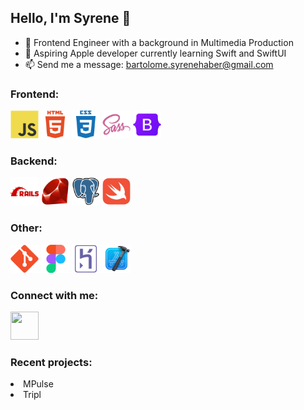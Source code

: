 ### <h2>Hello, I'm Syrene 👋</h2>

- 🎨 Frontend Engineer with a background in Multimedia Production
- 🌱 Aspiring Apple developer currently learning Swift and SwiftUI
- 📫 Send me a message: bartolome.syrenehaber@gmail.com

<h3>Frontend:</h3>
<div class="inline">
<img src = "https://raw.githubusercontent.com/devicons/devicon/master/icons/javascript/javascript-original.svg" width="45" height="45" /> 
<img src = "https://raw.githubusercontent.com/devicons/devicon/master/icons/html5/html5-plain-wordmark.svg" width="45" height="45" />
<img src = "https://raw.githubusercontent.com/devicons/devicon/master/icons/css3/css3-plain-wordmark.svg" width="45" height="45" />
<img src = "https://raw.githubusercontent.com/devicons/devicon/master/icons/sass/sass-original.svg" width="45" height="45" />
<img src = "https://raw.githubusercontent.com/devicons/devicon/master/icons/bootstrap/bootstrap-original.svg" width="45" height="45" />

<h3>Backend:</h3>
<img src = "https://raw.githubusercontent.com/devicons/devicon/master/icons/rails/rails-plain-wordmark.svg" width="45" height="45" />
<img src = "https://raw.githubusercontent.com/devicons/devicon/master/icons/ruby/ruby-original.svg" width="45" height="45" />
<img src = "https://raw.githubusercontent.com/devicons/devicon/master/icons/postgresql/postgresql-original.svg" width="45" height="45" />
<img src = "https://raw.githubusercontent.com/devicons/devicon/6910f0503efdd315c8f9b858234310c06e04d9c0/icons/swift/swift-original.svg" width="45" height="45" />

<h3>Other:</h3>
<img src = "https://raw.githubusercontent.com/devicons/devicon/6910f0503efdd315c8f9b858234310c06e04d9c0/icons/git/git-original.svg" width="45" height="45" />
<img src = "https://raw.githubusercontent.com/devicons/devicon/6910f0503efdd315c8f9b858234310c06e04d9c0/icons/figma/figma-original.svg" width="45" height="45" />
<img src = "https://raw.githubusercontent.com/devicons/devicon/6910f0503efdd315c8f9b858234310c06e04d9c0/icons/heroku/heroku-original.svg" width="45" height="45" />
<img src = "https://raw.githubusercontent.com/devicons/devicon/6910f0503efdd315c8f9b858234310c06e04d9c0/icons/xcode/xcode-original.svg" width="45" height="45" />
</div>

<h3>Connect with me:</h3>
<a href = "https://www.linkedin.com/in/syrene-h-bartolome/"><img src = "https://raw.githubusercontent.com/rahuldkjain/github-profile-readme-generator/master/src/images/icons/Social/linked-in-alt.svg" width="45" height="45" /></a>
</div>

<h3>Recent projects:</h3>
<li><a href = "https://www.m-pulse.live/" style = "text-decoration:none" >MPulse</a></li>
<li><a href = "https://tripl-komegi1215-c3f7a7733216.herokuapp.com/" style = "text-decoration:none" >Tripl</a></li>
<!--
**shb1383/shb1383** is a ✨ _special_ ✨ repository because its `README.md` (this file) appears on your GitHub profile.

Here are some ideas to get you started:

- 🔭 I’m currently working on ...
- 🌱 I’m currently learning ...
- 👯 I’m looking to collaborate on ...
- 🤔 I’m looking for help with ...
- 💬 Ask me about ...
- 📫 How to reach me: ...
- 😄 Pronouns: ...
- ⚡ Fun fact: ...
-->
